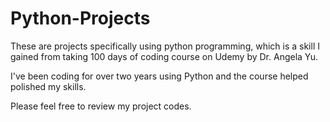 # Python-Projects

These are projects specifically using python programming, which is a skill I gained from taking 100 days of coding course on Udemy by Dr. Angela Yu.

I've been coding for over two years using Python and the course helped polished my skills.

Please feel free to review my project codes.
